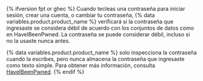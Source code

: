 {% ifversion fpt or ghec %}
Cuando tecleas una contraseña para iniciar sesión, crear una cuenta, o cambiar tu contraseña,
{% data variables.product.product_name %} verificará si la contraseña que ingresaste se considera débil de acuerdo con los conjuntos de datos como en HaveIBeenPwned. La contraseña se puede considerar débil, incluso si no la usaste nunca antes.

{% data variables.product.product_name %} solo inspecciona la contraseña cuando la escribes, pero nunca almacena la contraseña que ingresaste como texto simple. Para obtener más información, consulta [HaveIBeenPwned](https://haveibeenpwned.com/).
{% endif %}
